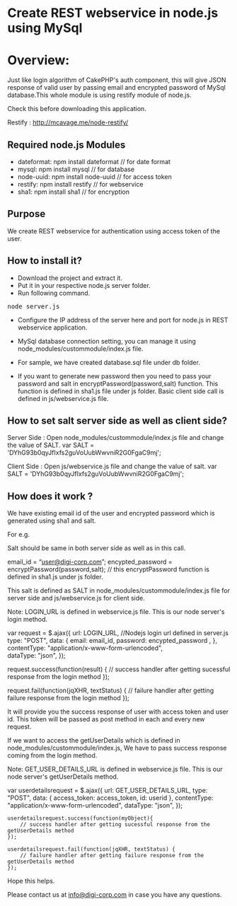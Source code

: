 Create REST webservice in node.js using MySql
===============================

# Overview:

Just like login algorithm of CakePHP's auth component, this will give JSON response of valid user by passing email and encrypted password of MySql database.This whole module is using restify module of node.js. 

Check this before downloading this application.

Restify : http://mcavage.me/node-restify/

## Required node.js Modules

- dateformat: npm install dateformat // for date format
- mysql: npm install mysql // for database
- node-uuid: npm install node-uuid // for access token
- restify: npm install restify // for webservice
- sha1: npm install sha1 // for encryption


## Purpose

We create REST webservice for authentication using access token of the user. 

## How to install it?

- Download the project and extract it. 
- Put it in your respective node.js server folder. 
- Run following command.

<pre>
node server.js
</pre>

- Configure the IP address of the server here and port for node.js in REST webservice application.

- MySql database connection setting, you can manage it using node_modules/custommodule/index.js file.

- For sample, we have created database.sql file under db folder.

- If you want to generate new password then you need to pass your password and salt in encryptPassword(password,salt) function. This function is defined in sha1.js file under js folder. Basic client side call is defined in js/webservice.js file.

## How to set salt server side as well as client side?

Server Side :
Open node_modules/custommodule/index.js file and change the value of SALT.
var SALT = 'DYhG93b0qyJfIxfs2guVoUubWwvniR2G0FgaC9mj';

Client Side :
Open js/webservice.js file and change the value of salt.
var SALT = 'DYhG93b0qyJfIxfs2guVoUubWwvniR2G0FgaC9mj';

## How does it work ?

We have existing email id of the user and encrypted password which is generated using sha1 and salt.

For e.g.

Salt should be same in both server side as well as in this call.

email_id = “user@digi-corp.com”;
encypted_password = encryptPassword(password,salt); // this encryptPassword function is defined in sha1.js under js folder.

This salt is defined as SALT in node_modules/custommodule/index.js file for server side and js/webservice.js for client side.
 
Note: LOGIN_URL is defined in webservice.js file. This is our node server's login method.

var request = $.ajax({
	    url: LOGIN_URL, //Nodejs login url defined in server.js
	    type: "POST",
	    data: {
	    	 email: email_id, password: encypted_password ,
	    },
	    contentType: "application/x-www-form-urlencoded",  
	    dataType: "json",
	});
	
request.success(function(result) {
		// success handler after getting sucessful response from the login method
	});

request.fail(function(jqXHR, textStatus) {
		// failure handler after getting failure response from the login method
	});

It will provide you the success response of user with access token and user id. This token will be passed as post method in each and every new request.

If we want to access the getUserDetails which is defined in node_modules/custommodule/index.js, We have to pass success response coming from the login method.

Note: GET_USER_DETAILS_URL is defined in webservice.js file. This is our node server's getUserDetails method.

var userdetailsrequest = $.ajax({
	    url: GET_USER_DETAILS_URL,
	    type: "POST",
	    data: {
	    	access_token: access_token, id: userid
	    },
	    contentType: "application/x-www-form-urlencoded",
	    dataType: "json",
	});
	
	userdetailsrequest.success(function(myObject){
		// success handler after getting sucessful response from the getUserDetails method
	});

	userdetailsrequest.fail(function(jqXHR, textStatus) {
		// failure handler after getting failure response from the getUserDetails method
	});

Hope this helps.

Please contact us at info@digi-corp.com in case you have any questions.
